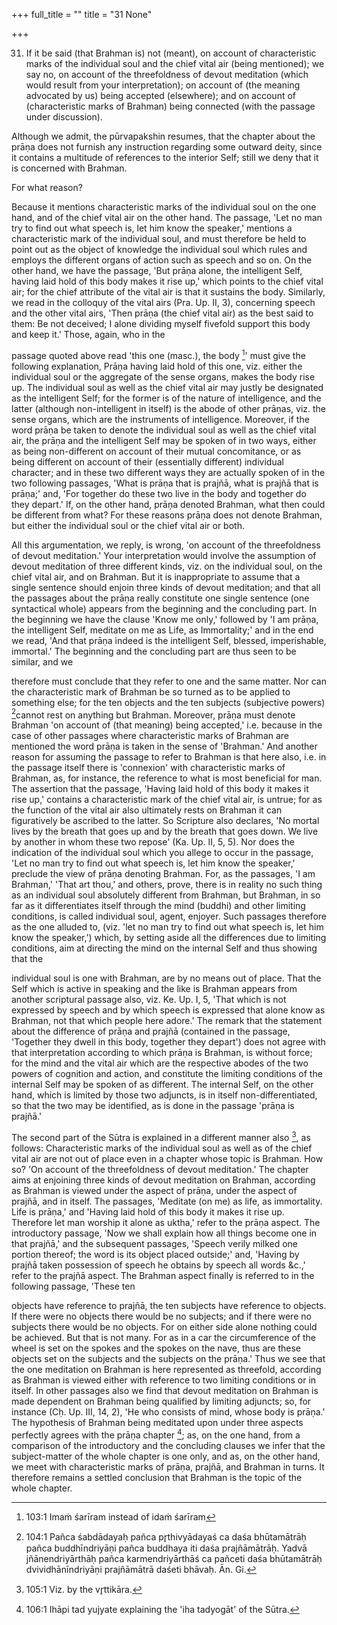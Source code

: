 +++
full_title = ""
title = "31 None"

+++


31. If it be said (that Brahman is) not (meant), on account of characteristic marks of the individual soul and the chief vital air (being mentioned); we say no, on account of the threefoldness of devout meditation (which would result from your interpretation); on account of (the meaning advocated by us) being accepted (elsewhere); and on account of (characteristic marks of Brahman) being connected (with the passage under discussion).

Although we admit, the pūrvapakshin resumes, that the chapter about the prāṇa does not furnish any instruction regarding some outward deity, since it contains a multitude of references to the interior Self; still we deny that it is concerned with Brahman.

For what reason?

Because it mentions characteristic marks of the individual soul on the one hand, and of the chief vital air on the other hand. The passage, 'Let no man try to find out what speech is, let him know the speaker,' mentions a characteristic mark of the individual soul, and must therefore be held to point out as the object of knowledge the individual soul which rules and employs the different organs of action such as speech and so on. On the other hand, we have the passage, 'But prāṇa alone, the intelligent Self, having laid hold of this body makes it rise up,' which points to the chief vital air; for the chief attribute of the vital air is that it sustains the body. Similarly, we read in the colloquy of the vital airs (Pra. Up. II, 3), concerning speech and the other vital airs, 'Then prāṇa (the chief vital air) as the best said to them: Be not deceived; I alone dividing myself fivefold support this body and keep it.' Those, again, who in the

passage quoted above read 'this one (masc.), the body [^fn_136]' must give the following explanation, Prāṇa having laid hold of this one, viz. either the individual soul or the aggregate of the sense organs, makes the body rise up. The individual soul as well as the chief vital air may justly be designated as the intelligent Self; for the former is of the nature of intelligence, and the latter (although non-intelligent in itself) is the abode of other prāṇas, viz. the sense organs, which are the instruments of intelligence. Moreover, if the word prāṇa be taken to denote the individual soul as well as the chief vital air, the prāṇa and the intelligent Self may be spoken of in two ways, either as being non-different on account of their mutual concomitance, or as being different on account of their (essentially different) individual character; and in these two different ways they are actually spoken of in the two following passages, 'What is prāṇa that is prajñā, what is prajñā that is prāṇa;' and, 'For together do these two live in the body and together do they depart.' If, on the other hand, prāṇa denoted Brahman, what then could be different from what? For these reasons prāṇa does not denote Brahman, but either the individual soul or the chief vital air or both.

[^fn_136]: 103:1 Imaṁ śarīram instead of idaṁ śarīram

All this argumentation, we reply, is wrong, 'on account of the threefoldness of devout meditation.' Your interpretation would involve the assumption of devout meditation of three different kinds, viz. on the individual soul, on the chief vital air, and on Brahman. But it is inappropriate to assume that a single sentence should enjoin three kinds of devout meditation; and that all the passages about the prāṇa really constitute one single sentence (one syntactical whole) appears from the beginning and the concluding part. In the beginning we have the clause 'Know me only,' followed by 'I am prāṇa, the intelligent Self, meditate on me as Life, as Immortality;' and in the end we read, 'And that prāṇa indeed is the intelligent Self, blessed, imperishable, immortal.' The beginning and the concluding part are thus seen to be similar, and we

therefore must conclude that they refer to one and the same matter. Nor can the characteristic mark of Brahman be so turned as to be applied to something else; for the ten objects and the ten subjects (subjective powers) [^fn_137]cannot rest on anything but Brahman. Moreover, prāṇa must denote Brahman 'on account of (that meaning) being accepted,' i.e. because in the case of other passages where characteristic marks of Brahman are mentioned the word prāṇa is taken in the sense of 'Brahman.' And another reason for assuming the passage to refer to Brahman is that here also, i.e. in the passage itself there is 'connexion' with characteristic marks of Brahman, as, for instance, the reference to what is most beneficial for man. The assertion that the passage, 'Having laid hold of this body it makes it rise up,' contains a characteristic mark of the chief vital air, is untrue; for as the function of the vital air also ultimately rests on Brahman it can figuratively be ascribed to the latter. So Scripture also declares, 'No mortal lives by the breath that goes up and by the breath that goes down. We live by another in whom these two repose' (Ka. Up. II, 5, 5). Nor does the indication of the individual soul which you allege to occur in the passage, 'Let no man try to find out what speech is, let him know the speaker,' preclude the view of prāṇa denoting Brahman. For, as the passages, 'I am Brahman,' 'That art thou,' and others, prove, there is in reality no such thing as an individual soul absolutely different from Brahman, but Brahman, in so far as it differentiates itself through the mind (buddhi) and other limiting conditions, is called individual soul, agent, enjoyer. Such passages therefore as the one alluded to, (viz. 'let no man try to find out what speech is, let him know the speaker,') which, by setting aside all the differences due to limiting conditions, aim at directing the mind on the internal Self and thus showing that the

[^fn_137]: 104:1 Pañca śabdādayaḥ pañca pr̥thivyādayaś ca daśa bhūtamātrāḥ pañca buddhīndriyāṇi pañca buddhaya iti daśa prajñāmātrāḥ. Yadvā jñānendriyārthāḥ pañca karmendriyārthāś ca pañceti daśa bhūtamātrāḥ dvividhānīndriyāṇi prajñāmātrā daśeti bhāvaḥ. Ān. Gi.

individual soul is one with Brahman, are by no means out of place. That the Self which is active in speaking and the like is Brahman appears from another scriptural passage also, viz. Ke. Up. I, 5, 'That which is not expressed by speech and by which speech is expressed that alone know as Brahman, not that which people here adore.' The remark that the statement about the difference of prāṇa and prajñā (contained in the passage, 'Together they dwell in this body, together they depart') does not agree with that interpretation according to which prāṇa is Brahman, is without force; for the mind and the vital air which are the respective abodes of the two powers of cognition and action, and constitute the limiting conditions of the internal Self may be spoken of as different. The internal Self, on the other hand, which is limited by those two adjuncts, is in itself non-differentiated, so that the two may be identified, as is done in the passage 'prāṇa is prajñā.'

The second part of the Sūtra is explained in a different manner also [^fn_138], as follows: Characteristic marks of the individual soul as well as of the chief vital air are not out of place even in a chapter whose topic is Brahman. How so? 'On account of the threefoldness of devout meditation.' The chapter aims at enjoining three kinds of devout meditation on Brahman, according as Brahman is viewed under the aspect of prāṇa, under the aspect of prajñā, and in itself. The passages, 'Meditate (on me) as life, as immortality. Life is prāṇa,' and 'Having laid hold of this body it makes it rise up. Therefore let man worship it alone as uktha,' refer to the prāṇa aspect. The introductory passage, 'Now we shall explain how all things become one in that prajñā,' and the subsequent passages, 'Speech verily milked one portion thereof; the word is its object placed outside;' and, 'Having by prajñā taken possession of speech he obtains by speech all words &c.,' refer to the prajñā aspect. The Brahman aspect finally is referred to in the following passage, 'These ten

[^fn_138]: 105:1 Viz. by the vr̥ttikāra.

objects have reference to prajñā, the ten subjects have reference to objects. If there were no objects there would be no subjects; and if there were no subjects there would be no objects. For on either side alone nothing could be achieved. But that is not many. For as in a car the circumference of the wheel is set on the spokes and the spokes on the nave, thus are these objects set on the subjects and the subjects on the prāṇa.' Thus we see that the one meditation on Brahman is here represented as threefold, according as Brahman is viewed either with reference to two limiting conditions or in itself. In other passages also we find that devout meditation on Brahman is made dependent on Brahman being qualified by limiting adjuncts; so, for instance (Cḥ. Up. III, 14, 2), 'He who consists of mind, whose body is prāṇa.' The hypothesis of Brahman being meditated upon under three aspects perfectly agrees with the prāṇa chapter [^fn_139]; as, on the one hand, from a comparison of the introductory and the concluding clauses we infer that the subject-matter of the whole chapter is one only, and as, on the other hand, we meet with characteristic marks of prāṇa, prajñā, and Brahman in turns. It therefore remains a settled conclusion that Brahman is the topic of the whole chapter.

[^fn_139]: 106:1 Ihāpi tad yujyate explaining the 'iha tadyogāt' of the Sūtra.


